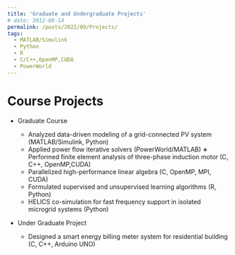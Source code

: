 ```yaml
---
title: 'Graduate and Undergraduate Projects'
# date: 2012-08-14
permalink: /posts/2022/09/Projects/
tags:
  - MATLAB/Simulink
  - Python
  - R
  - C/C++,OpenMP,CUDA
  - PowerWorld
---
```


Course Projects
======

* Graduate Course 
  * Analyzed data-driven modeling of a grid-connected PV system (MATLAB/Simulink, Python)
  * Applied power flow iterative solvers (PowerWorld/MATLAB)
  ∗ Performed finite element analysis of three-phase induction motor (C, C++, OpenMP,CUDA)
  * Parallelized high-performance linear algebra (C, OpenMP, MPI, CUDA)
  * Formulated supervised and unsupervised learning algorithms (R, Python)
  * HELICS co-simulation for fast frequency support in isolated microgrid systems (Python)

* Under Graduate Project
  * Designed a smart energy billing meter system for residential building (C, C++, Arduino UNO)
